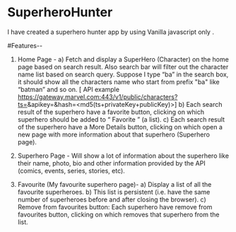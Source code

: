 # SuperheroHunter

I have created a superhero hunter app by  using Vanilla javascript only .

#Features--
  1. Home Page - 
      a) Fetch and display a SuperHero (Character) on the home page based on search result. Also search bar will filter out the character name list based on search query.
         Suppose I type “ba” in the search box, it should show all the characters name who start from prefix "ba" like “batman” and so on. 
         [ API example https://gateway.marvel.com:443/v1/public/characters?ts=<time-stamp>&apikey=<public-key>&hash=<md5(ts+privateKey+publicKey)>]
      b)  Each search result of the superhero have a favorite button, clicking on which superhero should be added to “ Favorite ” (a list).
      c) Each search result of the superhero have a More Details button, clicking on which open a new page with more information about that superhero (Superhero page).
     
  3. Superhero Page -
      Will show a lot of information about the superhero like their name, photo, bio and other information provided by the API (comics, events, series, stories, etc).

  4. Favourite (My favourite superhero page)-
      a) Display a list of all the favourite superheroes.
      b) This list is persistent (i.e. have the same number of superheroes before and after closing the browser).
      c) Remove from favourites button: Each superhero have remove from favourites button, clicking on which removes that superhero from the list.


